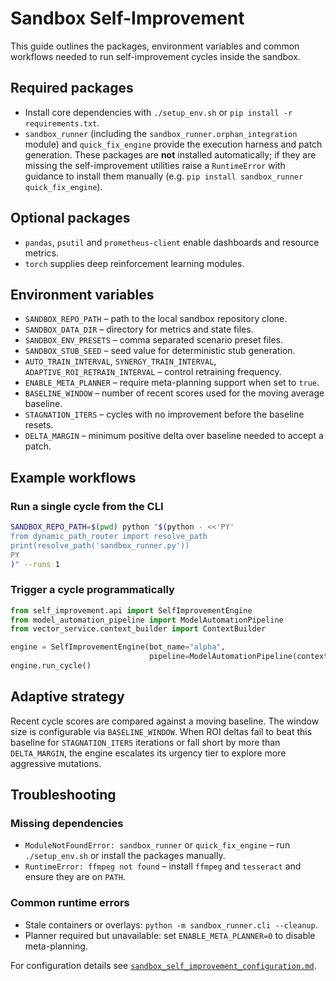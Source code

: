 # Sandbox Self-Improvement

This guide outlines the packages, environment variables and common workflows needed
to run self-improvement cycles inside the sandbox.

## Required packages

- Install core dependencies with `./setup_env.sh` or `pip install -r requirements.txt`.
- `sandbox_runner` (including the ``sandbox_runner.orphan_integration`` module)
  and `quick_fix_engine` provide the execution harness and patch generation.
  These packages are **not** installed automatically; if they are missing the
  self-improvement utilities raise a ``RuntimeError`` with guidance to install
  them manually (e.g. ``pip install sandbox_runner quick_fix_engine``).

## Optional packages

- `pandas`, `psutil` and `prometheus-client` enable dashboards and resource
  metrics.
- `torch` supplies deep reinforcement learning modules.

## Environment variables

- `SANDBOX_REPO_PATH` – path to the local sandbox repository clone.
- `SANDBOX_DATA_DIR` – directory for metrics and state files.
- `SANDBOX_ENV_PRESETS` – comma separated scenario preset files.
- `SANDBOX_STUB_SEED` – seed value for deterministic stub generation.
- `AUTO_TRAIN_INTERVAL`, `SYNERGY_TRAIN_INTERVAL`,
  `ADAPTIVE_ROI_RETRAIN_INTERVAL` – control retraining frequency.
- `ENABLE_META_PLANNER` – require meta-planning support when set to `true`.
- `BASELINE_WINDOW` – number of recent scores used for the moving average baseline.
- `STAGNATION_ITERS` – cycles with no improvement before the baseline resets.
- `DELTA_MARGIN` – minimum positive delta over baseline needed to accept a patch.

## Example workflows

### Run a single cycle from the CLI

```bash
SANDBOX_REPO_PATH=$(pwd) python "$(python - <<'PY'
from dynamic_path_router import resolve_path
print(resolve_path('sandbox_runner.py'))
PY
)" --runs 1
```

### Trigger a cycle programmatically

```python
from self_improvement.api import SelfImprovementEngine
from model_automation_pipeline import ModelAutomationPipeline
from vector_service.context_builder import ContextBuilder

engine = SelfImprovementEngine(bot_name="alpha",
                               pipeline=ModelAutomationPipeline(context_builder=ContextBuilder()))
engine.run_cycle()
```

## Adaptive strategy

Recent cycle scores are compared against a moving baseline. The window size is
configurable via `BASELINE_WINDOW`. When ROI deltas fail to beat this baseline
for `STAGNATION_ITERS` iterations or fall short by more than `DELTA_MARGIN`,
the engine escalates its urgency tier to explore more aggressive mutations.

## Troubleshooting

### Missing dependencies

- `ModuleNotFoundError: sandbox_runner` or `quick_fix_engine` – run
  `./setup_env.sh` or install the packages manually.
- `RuntimeError: ffmpeg not found` – install `ffmpeg` and `tesseract` and
  ensure they are on `PATH`.

### Common runtime errors

- Stale containers or overlays: `python -m sandbox_runner.cli --cleanup`.
- Planner required but unavailable: set `ENABLE_META_PLANNER=0` to disable
  meta-planning.

For configuration details see
[`sandbox_self_improvement_configuration.md`](sandbox_self_improvement_configuration.md).
